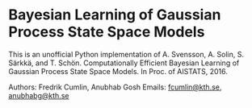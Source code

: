 # Bayesian Learning of Gaussian Process State Space Models

This is an unofficial Python implementation of A. Svensson, A. Solin, S. Särkkä, and T. Schön. Computationally Efficient Bayesian Learning of Gaussian Process State Space Models. In Proc. of AISTATS, 2016.

Authors: Fredrik Cumlin, Anubhab Gosh
Emails: fcumlin@kth.se, anubhabg@kth.se
